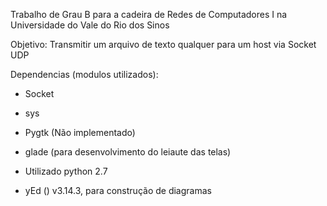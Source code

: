 Trabalho de Grau B para a cadeira de Redes de Computadores I na Universidade do Vale do Rio dos Sinos

Objetivo:
Transmitir um arquivo de texto qualquer para um host via Socket UDP

Dependencias (modulos utilizados):
- Socket
- sys
- Pygtk (Não implementado)

- glade (para desenvolvimento do leiaute das telas)
- Utilizado python 2.7
- yEd () v3.14.3, para construção de diagramas

